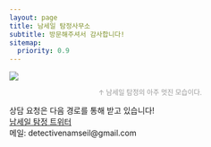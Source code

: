 ```yaml
---
layout: page
title: 남세일 탐정사무소
subtitle: 방문해주셔서 감사합니다!
sitemap:
  priority: 0.9
---
```


<img src="{{ '/assets/img/profilepic.jpg' | prepend: site.baseurl }}" id="about-img">
<p style="font-size:12px; color: #999999; text-align: center"> ↑ 남세일 탐정의 아주 멋진 모습이다. </p>
<div id="describe-text">
	<p>상담 요청은 다음 경로를 통해 받고 있습니다!<br>
	<a href="https://twitter.com/Detective_Seil" target="_blank">남세일 탐정 트위터</a><br>
	메일: detectivenamseil@gmail.com</p>
</div>